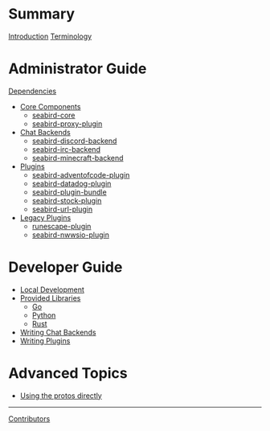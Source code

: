 # Summary

[Introduction](README.md)
[Terminology]()

# Administrator Guide

[Dependencies]()

- [Core Components]()
  - [seabird-core]()
  - [seabird-proxy-plugin]()
- [Chat Backends]()
  - [seabird-discord-backend]()
  - [seabird-irc-backend]()
  - [seabird-minecraft-backend]()
- [Plugins]()
  - [seabird-adventofcode-plugin]()
  - [seabird-datadog-plugin]()
  - [seabird-plugin-bundle]()
  - [seabird-stock-plugin]()
  - [seabird-url-plugin]()
- [Legacy Plugins]()
  - [runescape-plugin]()
  - [seabird-nwwsio-plugin]()

# Developer Guide

- [Local Development]()
- [Provided Libraries]()
  - [Go]()
  - [Python]()
  - [Rust]()
- [Writing Chat Backends]()
- [Writing Plugins]()

# Advanced Topics

- [Using the protos directly]()

---

[Contributors](contributors.md)
